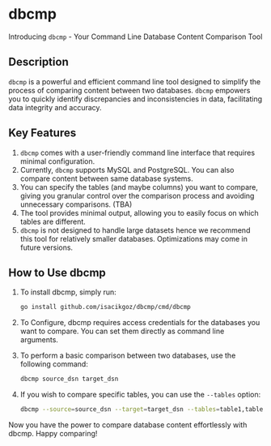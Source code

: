 # dbcmp

Introducing `dbcmp` - Your Command Line Database Content Comparison Tool

## Description

`dbcmp` is a powerful and efficient command line tool designed to simplify the process of comparing content between two databases. `dbcmp` empowers you to quickly identify discrepancies and inconsistencies in data, facilitating data integrity and accuracy.

## Key Features

1. `dbcmp` comes with a user-friendly command line interface that requires minimal configuration.
2. Currently, `dbcmp` supports MySQL and PostgreSQL. You can also compare content between same database systems.
3. You can specify the tables (and maybe columns) you want to compare, giving you granular control over the comparison process and avoiding unnecessary comparisons. (TBA)
4. The tool provides minimal output, allowing you to easily focus on which tables are different.
5. `dbcmp` is not designed to handle large datasets hence we recommend this tool for relatively smaller databases. Optimizations may come in future versions.

## How to Use dbcmp

1. To install dbcmp, simply run:

   ```sh
   go install github.com/isacikgoz/dbcmp/cmd/dbcmp
   ```

2. To Configure, dbcmp requires access credentials for the databases you want to compare. You can set them directly as command line arguments.

3. To perform a basic comparison between two databases, use the following command:

   ```sh
   dbcmp source_dsn target_dsn
   ```

4. If you wish to compare specific tables, you can use the `--tables` option:

   ```sh
   dbcmp --source=source_dsn --target=target_dsn --tables=table1,table2
   ```

Now you have the power to compare database content effortlessly with dbcmp. Happy comparing!
